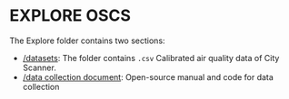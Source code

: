 # EXPLORE OSCS
The Explore folder contains two sections:
- [/datasets](https://github.com/MIT-Senseable-City-Lab/OSCS/tree/main/Explore/Datasets): The folder contains `.csv` Calibrated air quality data of City Scanner. 
- [/data collection document](https://github.com/MIT-Senseable-City-Lab/OSCS/tree/main/Explore/Data%20collection%20document): Open-source manual and code for data collection
